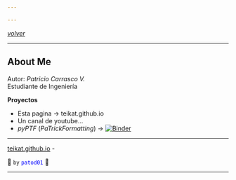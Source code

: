 ```yaml
---

---
```


<link rel="icon" href="etc/icon.png">

[*volver*][teikat]

---

## About Me

Autor: *Patricio Carrasco V.* <br>
Estudiante de Ingeniería

**Proyectos**

- Esta pagina -> teikat.github.io
- Un canal de youtube...
- *pyPTF* (*PaTrickFormatting*) -> [![Binder](https://mybinder.org/badge_logo.svg)](https://mybinder.org/v2/gh/patod01/pyPTF/master?filepath=pyPTF.ipynb)

---

[teikat.github.io][teikat] - <span id="herobrine"></span>

:ghost: `by` <span style="color: blue;">`patod01`</span> :ghost:

[teikat]: https://teikat.github.io

---

<script type="text/javascript" src="/herobrine.js"></script>
